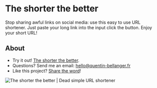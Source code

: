 # The shorter the better
Stop sharing awful links on social media: use this easy to use URL shortener. Just paste your long link into the input click the button. Enjoy your short URL!


## About

* Try it out! [The shorter the better](http://shrtbtr.com).
* Questions? Send me an email: [hello@quentin-bellanger.fr](mailto:hello@quentin-bellanger.fr)
* Like this project? [Share the word]()!

![The shorter the better | Dead simple URL shortener](http://i.imgur.com/ltMVeRf.jpg)
